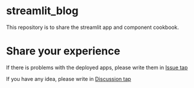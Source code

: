 # streamlit_blog
This repository is to share the streamlit app and component cookbook.

# Share your experience
If there is problems with the deployed apps, please write them in [Issue tap](https://github.com/crimson206/streamlit_blog/issues)

If you have any idea, please write in [Discussion tap](https://github.com/crimson206/streamlit_blog/discussions)